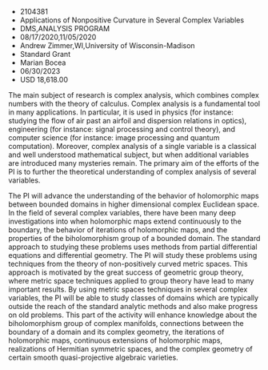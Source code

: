 
* 2104381
* Applications of Nonpositive Curvature in Several Complex Variables
* DMS,ANALYSIS PROGRAM
* 08/17/2020,11/05/2020
* Andrew Zimmer,WI,University of Wisconsin-Madison
* Standard Grant
* Marian Bocea
* 06/30/2023
* USD 18,618.00

The main subject of research is complex analysis, which combines complex numbers
with the theory of calculus. Complex analysis is a fundamental tool in many
applications. In particular, it is used in physics (for instance: studying the
flow of air past an airfoil and dispersion relations in optics), engineering
(for instance: signal processing and control theory), and computer science (for
instance: image processing and quantum computation). Moreover, complex analysis
of a single variable is a classical and well understood mathematical subject,
but when additional variables are introduced many mysteries remain. The primary
aim of the efforts of the PI is to further the theoretical understanding of
complex analysis of several variables.

The PI will advance the understanding of the behavior of holomorphic maps
between bounded domains in higher dimensional complex Euclidean space. In the
field of several complex variables, there have been many deep investigations
into when holomorphic maps extend continuously to the boundary, the behavior of
iterations of holomorphic maps, and the properties of the biholomorphism group
of a bounded domain. The standard approach to studying these problems uses
methods from partial differential equations and differential geometry. The PI
will study these problems using techniques from the theory of non-positively
curved metric spaces. This approach is motivated by the great success of
geometric group theory, where metric space techniques applied to group theory
have lead to many important results. By using metric spaces techniques in
several complex variables, the PI will be able to study classes of domains which
are typically outside the reach of the standard analytic methods and also make
progress on old problems. This part of the activity will enhance knowledge about
the biholomorphism group of complex manifolds, connections between the boundary
of a domain and its complex geometry, the iterations of holomorphic maps,
continuous extensions of holomorphic maps, realizations of Hermitian symmetric
spaces, and the complex geometry of certain smooth quasi-projective algebraic
varieties.
